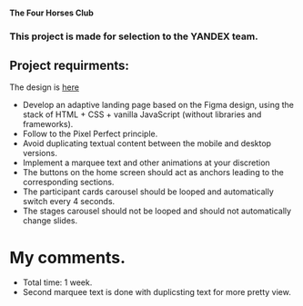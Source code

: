 #### The Four Horses Club

### This project is made for selection to the YANDEX team.

## Project requirments:
The design is [here](https://www.figma.com/file/0xXfupPNU3aZxPqFbmhCKb/%D0%94%D0%B8%D0%B7%D0%B0%D0%B9%D0%BD-%D0%B4%D0%BB%D1%8F-%D0%B2%D0%B5%D1%80%D1%81%D1%82%D0%BA%D0%B8-%7C-%D0%A2%D0%B5%D1%81%D1%82%D0%BE%D0%B2%D1%8B%D0%B9-%D0%BB%D0%B5%D0%BD%D0%B4%D0%B8%D0%BD%D0%B3?type=design&node-id=0%3A1&mode=design&t=PiO6kFPDaTEWErgl-1) 
- Develop an adaptive landing page based on the Figma design, using the stack of HTML + CSS + vanilla JavaScript (without libraries and frameworks). 
- Follow to the Pixel Perfect principle.
-  Avoid duplicating textual content between the mobile and desktop versions. 
- Implement a marquee text and other animations at your discretion
- The buttons on the home screen should act as anchors leading to the corresponding sections. 
- The participant cards carousel should be looped and automatically switch every 4 seconds. 
- The stages carousel should not be looped and should not automatically change slides.

# My comments.
- Total time: 1 week.
- Second marquee text is done with duplicsting text for more pretty view.
